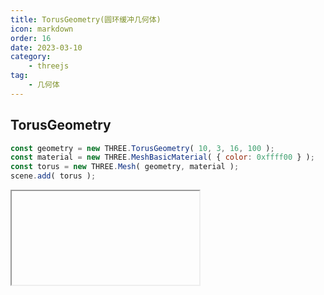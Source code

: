 ```yaml
---
title: TorusGeometry(圆环缓冲几何体)
icon: markdown
order: 16
date: 2023-03-10
category:
    - threejs
tag:
    - 几何体
---
```


## TorusGeometry

```js
const geometry = new THREE.TorusGeometry( 10, 3, 16, 100 );
const material = new THREE.MeshBasicMaterial( { color: 0xffff00 } );
const torus = new THREE.Mesh( geometry, material );
scene.add( torus );
```

<IFrame url="https://luotainxu-demo.netlify.app/#/threejs/torusGeometry"/>

## 构造器

### radius : Float

环面的半径，从环面的中心到管道横截面的中心。默认值是1

### tube : Float

管道的半径，默认值为0.4

### radialSegments : Integer

管道横截面的分段数，默认值为12

### tubularSegments : Integer

管道的分段数，默认值为48

### arc : Float

圆环的圆心角（单位是弧度），默认值为Math.PI * 2

## 属性

共有属性请参见其基类[BufferGeometry](/threejs/几何体/BufferGeometry.md)

### .parameters

一个包含着构造函数中每个参数的对象。在对象实例化之后，对该属性的任何修改都不会改变这个几何体

## 方法

共有方法请参见其基类[BufferGeometry](/threejs/几何体/BufferGeometry.md)
